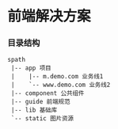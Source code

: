 # 前端解决方案

### 目录结构

    spath
     |-- app 项目
     |    |-- m.demo.com 业务线1
     |    `-- www.demo.com 业务线2
     |-- component 公共组件
     |-- guide 前端规范
     |-- lib 基础库
     `-- static 图片资源

